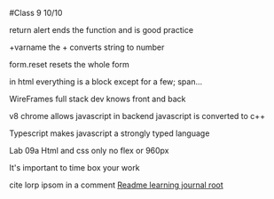 #Class 9 10/10

return alert ends the function and is good practice

+varname  the + converts string to number

form.reset resets the whole form

in html everything is a block
except for a few; span...



WireFrames
full stack dev knows front and back

v8 chrome allows javascript in backend
javascript is converted to c++

Typescript makes javascript a strongly typed language

Lab 09a
Html and css only
no flex or 960px

It's important to time box your work

cite lorp ipsom in a comment
[Readme learning journal root](README.md)